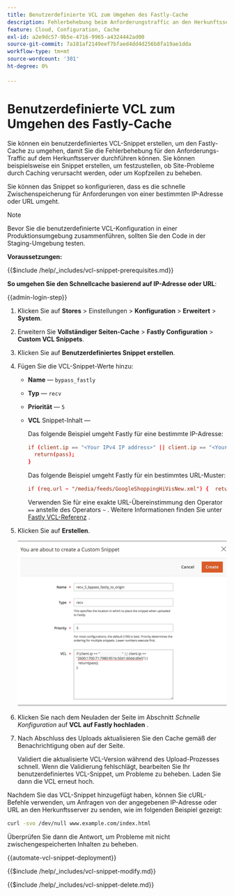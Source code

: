 ```yaml
---
title: Benutzerdefinierte VCL zum Umgehen des Fastly-Cache
description: Fehlerbehebung beim Anforderungstraffic an den Herkunftsserver durch Erstellen eines benutzerdefinierten VCL-Snippets, um den Fastly-Cache zu umgehen.
feature: Cloud, Configuration, Cache
exl-id: a2e9dc57-9b5e-4716-9965-a4324442ad00
source-git-commit: 7a181af2149eef7bfaed4dd4d256b8fa19ae1dda
workflow-type: tm+mt
source-wordcount: '301'
ht-degree: 0%

---
```


# Benutzerdefinierte VCL zum Umgehen des Fastly-Cache

Sie können ein benutzerdefiniertes VCL-Snippet erstellen, um den Fastly-Cache zu umgehen, damit Sie die Fehlerbehebung für den Anforderungs-Traffic auf dem Herkunftsserver durchführen können. Sie können beispielsweise ein Snippet erstellen, um festzustellen, ob Site-Probleme durch Caching verursacht werden, oder um Kopfzeilen zu beheben.

Sie können das Snippet so konfigurieren, dass es die schnelle Zwischenspeicherung für Anforderungen von einer bestimmten IP-Adresse oder URL umgeht.

>[!NOTE]
>
>Bevor Sie die benutzerdefinierte VCL-Konfiguration in einer Produktionsumgebung zusammenführen, sollten Sie den Code in der Staging-Umgebung testen.

**Voraussetzungen:**

{{$include /help/_includes/vcl-snippet-prerequisites.md}}

**So umgehen Sie den Schnellcache basierend auf IP-Adresse oder URL**:

{{admin-login-step}}

1. Klicken Sie auf **Stores** > Einstellungen > **Konfiguration** > **Erweitert** > **System**.

1. Erweitern Sie **Vollständiger Seiten-Cache** > **Fastly Configuration** > **Custom VCL Snippets**.

1. Klicken Sie auf **Benutzerdefiniertes Snippet erstellen**.

1. Fügen Sie die VCL-Snippet-Werte hinzu:

   - **Name** — `bypass_fastly`

   - **Typ** — `recv`

   - **Priorität** — `5`

   - **VCL** Snippet-Inhalt —

     Das folgende Beispiel umgeht Fastly für eine bestimmte IP-Adresse:

     ```conf
     if (client.ip == "<Your IPv4 IP address>" || client.ip == "<Your IPv6 IP address>") {
       return(pass);
     }
     ```

     Das folgende Beispiel umgeht Fastly für ein bestimmtes URL-Muster:

     ```conf
     if (req.url ~ "/media/feeds/GoogleShoppingHiVisNew.xml") {  return (pass);}
     ```

     Verwenden Sie für eine exakte URL-Übereinstimmung den Operator `==` anstelle des Operators `~` . Weitere Informationen finden Sie unter [Fastly VCL-Referenz] .

1. Klicken Sie auf **Erstellen**.

   ![VCL-Snippet schnell umgehen](/help/assets/cdn/fastly-create-bypass-snippet.png)

1. Klicken Sie nach dem Neuladen der Seite im Abschnitt *Schnelle Konfiguration* auf **VCL auf Fastly hochladen** .

1. Nach Abschluss des Uploads aktualisieren Sie den Cache gemäß der Benachrichtigung oben auf der Seite.

   Validiert die aktualisierte VCL-Version während des Upload-Prozesses schnell. Wenn die Validierung fehlschlägt, bearbeiten Sie Ihr benutzerdefiniertes VCL-Snippet, um Probleme zu beheben. Laden Sie dann die VCL erneut hoch.

Nachdem Sie das VCL-Snippet hinzugefügt haben, können Sie cURL-Befehle verwenden, um Anfragen von der angegebenen IP-Adresse oder URL an den Herkunftsserver zu senden, wie im folgenden Beispiel gezeigt:

```bash
curl -svo /dev/null www.example.com/index.html
```

Überprüfen Sie dann die Antwort, um Probleme mit nicht zwischengespeicherten Inhalten zu beheben.

{{automate-vcl-snippet-deployment}}

{{$include /help/_includes/vcl-snippet-modify.md}}

{{$include /help/_includes/vcl-snippet-delete.md}}

<!--External link definitions-->

[Fastly VCL-Referenz]: https://docs.fastly.com/vcl/
